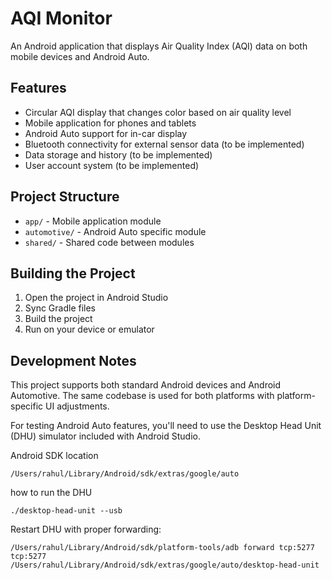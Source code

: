 # AQI Monitor

An Android application that displays Air Quality Index (AQI) data on both mobile devices and Android Auto.

## Features

- Circular AQI display that changes color based on air quality level
- Mobile application for phones and tablets
- Android Auto support for in-car display
- Bluetooth connectivity for external sensor data (to be implemented)
- Data storage and history (to be implemented)
- User account system (to be implemented)

## Project Structure

- `app/` - Mobile application module
- `automotive/` - Android Auto specific module
- `shared/` - Shared code between modules

## Building the Project

1. Open the project in Android Studio
2. Sync Gradle files
3. Build the project
4. Run on your device or emulator

## Development Notes

This project supports both standard Android devices and Android Automotive. The same codebase is used for both platforms with platform-specific UI adjustments.

For testing Android Auto features, you'll need to use the Desktop Head Unit (DHU) simulator included with Android Studio.


Android SDK location

`/Users/rahul/Library/Android/sdk/extras/google/auto`

how to run the DHU

`./desktop-head-unit --usb`

Restart DHU with proper forwarding:
```
/Users/rahul/Library/Android/sdk/platform-tools/adb forward tcp:5277 tcp:5277
/Users/rahul/Library/Android/sdk/extras/google/auto/desktop-head-unit
```